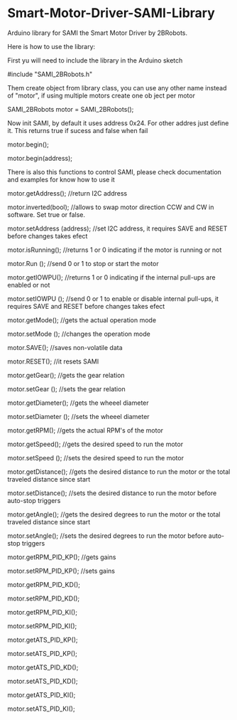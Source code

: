 # Smart-Motor-Driver-SAMI-Library
Arduino library for SAMI the Smart Motor Driver by 2BRobots.

Here is how to use the library: 

First yu will need to include the library in the Arduino sketch

#include "SAMI_2BRobots.h"

Them create object from library class, you can use any other name instead of "motor", if using multiple motors create one ob ject per motor

SAMI_2BRobots motor = SAMI_2BRobots();

Now init SAMI, by default it uses address 0x24. For other addres just define it. This returns true if sucess and false when fail

motor.begin();

motor.begin(address);

There is also this functions to control SAMI, please check documentation and examples for know how to use it

motor.getAddress(); //return I2C address

motor.inverted(bool); //allows to swap motor direction CCW and CW in software. Set true or false.

motor.setAddress (address); //set I2C address, it requires SAVE and RESET before changes takes efect

motor.isRunning(); //returns 1 or 0 indicating if the motor is running or not

motor.Run (); //send 0 or 1 to stop or start the motor 

motor.getIOWPU(); //returns 1 or 0 indicating if the internal pull-ups are enabled or not

motor.setIOWPU (); //send 0 or 1 to enable or disable internal pull-ups, it requires SAVE and RESET before changes takes efect

motor.getMode(); //gets the actual operation mode

motor.setMode (); //changes the operation mode

motor.SAVE(); //saves non-volatile data

motor.RESET(); //it resets SAMI

motor.getGear(); //gets the gear relation

motor.setGear (); //sets the gear relation

motor.getDiameter(); //gets the wheeel diameter

motor.setDiameter (); //sets the wheeel diameter

motor.getRPM(); //gets the actual RPM's of the motor

motor.getSpeed(); //gets the desired speed to run the motor

motor.setSpeed (); //sets the desired speed to run the motor

motor.getDistance(); //gets the desired distance to run the motor or the total traveled distance since start

motor.setDistance();  //sets the desired distance to run the motor before auto-stop triggers 

motor.getAngle(); //gets the desired degrees to run the motor or the total traveled distance since start

motor.setAngle();  //sets the desired degrees to run the motor before auto-stop triggers 

motor.getRPM_PID_KP(); //gets gains

motor.setRPM_PID_KP(); //sets gains 

motor.getRPM_PID_KD();

motor.setRPM_PID_KD(); 

motor.getRPM_PID_KI();

motor.setRPM_PID_KI(); 

motor.getATS_PID_KP();

motor.setATS_PID_KP();

motor.getATS_PID_KD();

motor.setATS_PID_KD();

motor.getATS_PID_KI();

motor.setATS_PID_KI(); 
